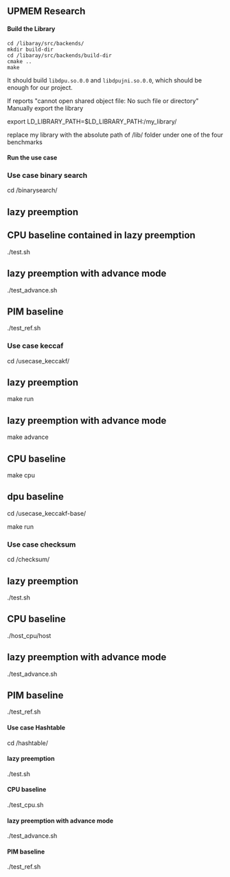 ## UPMEM Research

#### Build the Library
```
cd /libaray/src/backends/
mkdir build-dir
cd /libaray/src/backends/build-dir
cmake ..
make
```

It should build `libdpu.so.0.0` and `libdpujni.so.0.0`, which should be enough for our project.

If reports "cannot open shared object file: No such file or directory"
Manually export the library

export LD_LIBRARY_PATH=$LD_LIBRARY_PATH:/my_library/

replace my library with the absolute path of /lib/ folder under one of the four benchmarks

#### Run the use case
### Use case binary search

cd /binarysearch/

## lazy preemption

## CPU baseline contained in lazy preemption

./test.sh

## lazy preemption with advance mode

./test_advance.sh

## PIM baseline

./test_ref.sh






### Use case keccaf

cd /usecase_keccakf/

## lazy preemption

make run

## lazy preemption with advance mode

make advance

## CPU baseline

make cpu

## dpu baseline

cd /usecase_keccakf-base/

make run








### Use case checksum

cd /checksum/

## lazy preemption

./test.sh

## CPU baseline

./host_cpu/host

## lazy preemption with advance mode

./test_advance.sh

## PIM baseline

./test_ref.sh









#### Use case Hashtable

cd /hashtable/

#### lazy preemption

./test.sh

#### CPU baseline

./test_cpu.sh

#### lazy preemption with advance mode

./test_advance.sh

#### PIM baseline

./test_ref.sh

